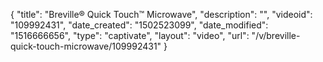 {
    "title": "Breville&reg; Quick Touch&trade; Microwave",
    "description": "",
    "videoid": "109992431",
    "date_created": "1502523099",
    "date_modified": "1516666656",
    "type": "captivate",
    "layout": "video",
    "url": "\/v\/breville-quick-touch-microwave\/109992431"
}